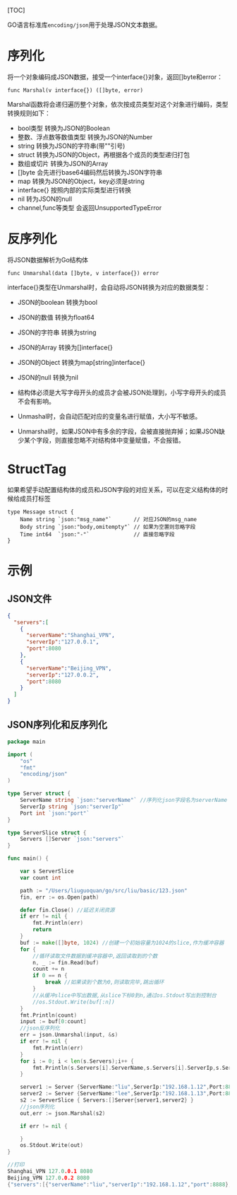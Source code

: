 [TOC]

GO语言标准库`encoding/json`用于处理JSON文本数据。

# 序列化

将一个对象编码成JSON数据，接受一个interface{}对象，返回[]byte和error：

```
func Marshal(v interface{}) ([]byte, error)
```
Marshal函数将会递归遍历整个对象，依次按成员类型对这个对象进行编码，类型转换规则如下：

* bool类型 转换为JSON的Boolean
* 整数、浮点数等数值类型 转换为JSON的Number
* string 转换为JSON的字符串(带""引号)
* struct 转换为JSON的Object，再根据各个成员的类型递归打包
* 数组或切片 转换为JSON的Array
* []byte 会先进行base64编码然后转换为JSON字符串
* map 转换为JSON的Object，key必须是string
* interface{} 按照内部的实际类型进行转换
* nil 转为JSON的null
* channel,func等类型 会返回UnsupportedTypeError

# 反序列化

将JSON数据解析为Go结构体

```
func Unmarshal(data []byte, v interface{}) error
```
interface{}类型在Unmarshal时，会自动将JSON转换为对应的数据类型：

* JSON的boolean 转换为bool
* JSON的数值 转换为float64
* JSON的字符串 转换为string
* JSON的Array 转换为[]interface{}
* JSON的Object 转换为map[string]interface{}
* JSON的null 转换为nil

* 结构体必须是大写字母开头的成员才会被JSON处理到，小写字母开头的成员不会有影响。
* Unmashal时，会自动匹配对应的变量名进行赋值，大小写不敏感。
* Unmarshal时，如果JSON中有多余的字段，会被直接抛弃掉；如果JSON缺少某个字段，则直接忽略不对结构体中变量赋值，不会报错。

# StructTag

如果希望手动配置结构体的成员和JSON字段的对应关系，可以在定义结构体的时候给成员打标签

```
type Message struct {  
    Name string `json:"msg_name"`       // 对应JSON的msg_name  
    Body string `json:"body,omitempty"` // 如果为空置则忽略字段  
    Time int64  `json:"-"`              // 直接忽略字段  
}  
```

# 示例

## JSON文件

```json
{
  "servers":[
    {
      "serverName":"Shanghai_VPN",
      "serverIp":"127.0.0.1",
      "port":8080
    },
    {
      "serverName":"Beijing_VPN",
      "serverIp":"127.0.0.2",
      "port":8080
    }
  ]
}
```

## JSON序列化和反序列化

```go
package main

import (
	"os"
	"fmt"
	"encoding/json"
)

type Server struct {
	ServerName string `json:"serverName"` //序列化json字段名为serverName
	ServerIp string `json:"serverIp"`
	Port int `json:"port"`
}

type ServerSlice struct {
	Servers []Server `json:"servers"`
}

func main() {

	var s ServerSlice
	var count int

	path := "/Users/liuguoquan/go/src/liu/basic/123.json"
	fin, err := os.Open(path)

	defer fin.Close() //延迟关闭资源
	if err != nil {
		fmt.Println(err)
		return
	}
	buf := make([]byte, 1024) //创建一个初始容量为1024的slice,作为缓冲容器
	for {
		//循环读取文件数据到缓冲容器中,返回读取到的个数
		n, _ := fin.Read(buf)
		count += n
		if 0 == n {
			break //如果读到个数为0,则读取完毕,跳出循环
		}
		//从缓冲slice中写出数据,从slice下标0到n,通过os.Stdout写出到控制台
		//os.Stdout.Write(buf[:n])
	}
	fmt.Println(count)
	input := buf[0:count]
	//json反序列化
	err = json.Unmarshal(input, &s)
	if err != nil {
		fmt.Println(err)
	}
	for i := 0; i < len(s.Servers);i++ {
		fmt.Println(s.Servers[i].ServerName,s.Servers[i].ServerIp,s.Servers[i].Port)
	}

	server1 := Server {ServerName:"liu",ServerIp:"192.168.1.12",Port:8888}
	server2 := Server {ServerName:"lee",ServerIp:"192.168.1.13",Port:8888}
	s2 := ServerSlice { Servers:[]Server{server1,server2} }
	//json序列化
	out,err := json.Marshal(s2)

	if err != nil {

	}
	os.Stdout.Write(out)
}

//打印
Shanghai_VPN 127.0.0.1 8080
Beijing_VPN 127.0.0.2 8080
{"servers":[{"serverName":"liu","serverIp":"192.168.1.12","port":8888},{"serverName":"lee","serverIp":"192.168.1.13","port":8888}]}

```

